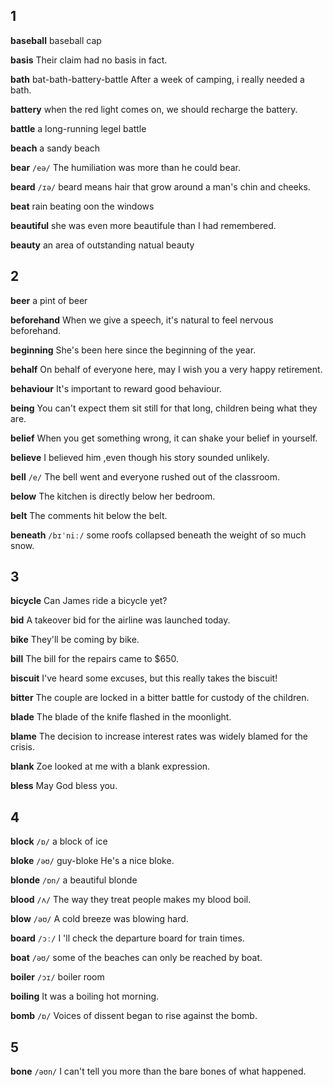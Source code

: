 ## 1
**baseball**
baseball cap

**basis**
Their claim had no basis in fact.

**bath**
bat-bath-battery-battle
After a week of camping, i really needed a bath.

**battery**
when the red light comes on, we should recharge the battery.

**battle**
a long-running legel battle

**beach**
a sandy beach

**bear**
`/eə/`
The humiliation was more than he could bear.

**beard**
`/ɪə/`
beard means hair that grow around a man's chin and cheeks.

**beat**
rain beating oon the windows

**beautiful**
she was even more beautifule than I had remembered.

**beauty**
an area of outstanding natual beauty

## 2
**beer**
a pint of beer

**beforehand**
When we give a speech, it's natural to feel nervous beforehand.

**beginning**
She's been here since the beginning of the year.

**behalf**
On behalf of everyone here, may I wish you a very happy retirement.

**behaviour**
It's important to reward good behaviour.

**being**
You can't expect them sit still for that long, children being what they are.

**belief**
When you get something wrong, it can shake your belief in yourself.

**believe**
I believed him ,even though his story sounded unlikely.

**bell**
`/e/`
The bell went and everyone rushed out of the classroom.

**below**
The kitchen is directly below her bedroom.

**belt**
The comments hit below the belt.

**beneath**
`/bɪˈniː/`
some roofs collapsed beneath the weight of so much snow.

## 3
**bicycle**
Can James ride a bicycle yet?

**bid**
A takeover bid for the airline was launched today.

**bike**
They'll be coming by bike.

**bill**
The bill for the repairs came to $650.

**biscuit**
I've heard some excuses, but this really takes the biscuit!

**bitter**
The couple are locked in a bitter battle for custody of the children.

**blade**
The blade of the knife flashed in the moonlight.

**blame**
The decision to increase interest rates was widely blamed for the crisis.

**blank**
Zoe looked at me with a blank expression.

**bless**
May God bless you.

## 4
**block**
`/ɒ/`
a block of ice

**bloke**
`/əʊ/`
guy-bloke
He's a nice bloke.

**blonde**
`/ɒn/`
a beautiful blonde

**blood**
`/ʌ/`
The way they treat people makes my blood boil.

**blow**
`/əʊ/`
A cold breeze was blowing hard.

**board**
`/ɔː/`
I 'll check the departure board for train times.

**boat**
`/əʊ/`
some of the beaches can only be reached by boat.

**boiler**
`/ɔɪ/`
boiler room

**boiling**
It was a boiling hot morning.

**bomb**
`/ɒ/`
Voices of dissent began to rise against the bomb.

## 5
**bone**
`/əʊn/`
I can't tell you more than the bare bones of what happened.